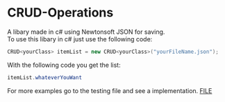 # CRUD-Operations

A libary made in c# using Newtonsoft JSON for saving.<br>
To use this libary in c# just use the following code:

```c#
CRUD<yourClass> itemList = new CRUD<yourClass>("yourFileName.json");
```
With the following code you get the list: 
```c#
itemList.whateverYouWant
```

For more examples go to the testing file and see a implementation.
[FILE](JSON-CRUD-EXAMPLE/Program.cs)

